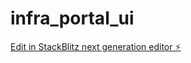 # infra_portal_ui

[Edit in StackBlitz next generation editor ⚡️](https://stackblitz.com/~/github.com/nvmsridhar/infra_portal_ui)